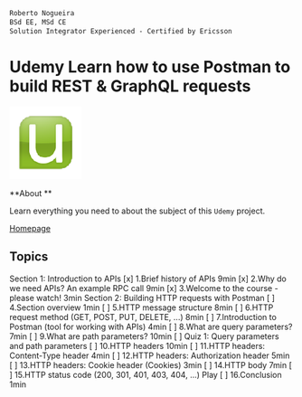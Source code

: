 ```
Roberto Nogueira  
BSd EE, MSd CE
Solution Integrator Experienced - Certified by Ericsson
```
# Udemy Learn how to use Postman to build REST & GraphQL requests

![udemy image](images/udemy.png)

**About **

Learn everything you need to about the subject of this `Udemy` project.

[Homepage](https://justworks.udemy.com/course/api-with-postman-for-absolute-beginners/learn/lecture/18670210#overview)

## Topics
Section 1: Introduction to APIs
[x] 1.Brief history of APIs 9min
[x] 2.Why do we need APIs? An example RPC call 9min
[x] 3.Welcome to the course - please watch! 3min
Section 2: Building HTTP requests with Postman
[ ] 4.Section overview 1min
[ ] 5.HTTP message structure 8min
[ ] 6.HTTP request method (GET, POST, PUT, DELETE, ...) 8min
[ ] 7.Introduction to Postman (tool for working with APIs) 4min
[ ] 8.What are query parameters? 7min
[ ] 9.What are path parameters? 10min
[ ] Quiz 1: Query parameters and path parameters
[ ] 10.HTTP headers 10min
[ ] 11.HTTP headers: Content-Type header 4min
[ ] 12.HTTP headers: Authorization header 5min
[ ] 13.HTTP headers: Cookie header (Cookies) 3min
[ ] 14.HTTP body 7min
[ ] 15.HTTP status code (200, 301, 401, 403, 404, ...) Play
[ ] 16.Conclusion 1min
